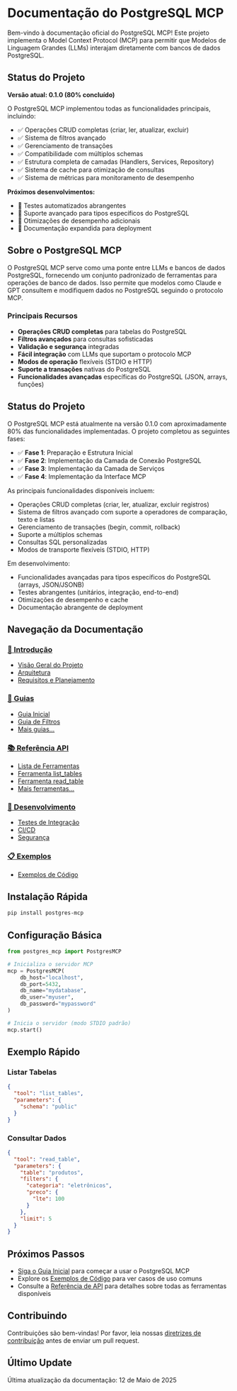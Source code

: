 # Documentação do PostgreSQL MCP

Bem-vindo à documentação oficial do PostgreSQL MCP! Este projeto implementa o Model Context Protocol (MCP) para permitir que Modelos de Linguagem Grandes (LLMs) interajam diretamente com bancos de dados PostgreSQL.

## Status do Projeto

**Versão atual: 0.1.0 (80% concluído)**

O PostgreSQL MCP implementou todas as funcionalidades principais, incluindo:
- ✅ Operações CRUD completas (criar, ler, atualizar, excluir)
- ✅ Sistema de filtros avançado
- ✅ Gerenciamento de transações
- ✅ Compatibilidade com múltiplos schemas
- ✅ Estrutura completa de camadas (Handlers, Services, Repository)
- ✅ Sistema de cache para otimização de consultas
- ✅ Sistema de métricas para monitoramento de desempenho

**Próximos desenvolvimentos:**
- 🔲 Testes automatizados abrangentes
- 🔲 Suporte avançado para tipos específicos do PostgreSQL
- 🔲 Otimizações de desempenho adicionais
- 🔲 Documentação expandida para deployment

## Sobre o PostgreSQL MCP

O PostgreSQL MCP serve como uma ponte entre LLMs e bancos de dados PostgreSQL, fornecendo um conjunto padronizado de ferramentas para operações de banco de dados. Isso permite que modelos como Claude e GPT consultem e modifiquem dados no PostgreSQL seguindo o protocolo MCP.

### Principais Recursos

- **Operações CRUD completas** para tabelas do PostgreSQL
- **Filtros avançados** para consultas sofisticadas
- **Validação e segurança** integradas
- **Fácil integração** com LLMs que suportam o protocolo MCP
- **Modos de operação** flexíveis (STDIO e HTTP)
- **Suporte a transações** nativas do PostgreSQL
- **Funcionalidades avançadas** específicas do PostgreSQL (JSON, arrays, funções)

## Status do Projeto

O PostgreSQL MCP está atualmente na versão 0.1.0 com aproximadamente 80% das funcionalidades implementadas. O projeto completou as seguintes fases:

- ✅ **Fase 1**: Preparação e Estrutura Inicial
- ✅ **Fase 2**: Implementação da Camada de Conexão PostgreSQL
- ✅ **Fase 3**: Implementação da Camada de Serviços
- ✅ **Fase 4**: Implementação da Interface MCP

As principais funcionalidades disponíveis incluem:
- Operações CRUD completas (criar, ler, atualizar, excluir registros)
- Sistema de filtros avançado com suporte a operadores de comparação, texto e listas
- Gerenciamento de transações (begin, commit, rollback)
- Suporte a múltiplos schemas
- Consultas SQL personalizadas
- Modos de transporte flexíveis (STDIO, HTTP)

Em desenvolvimento:
- Funcionalidades avançadas para tipos específicos do PostgreSQL (arrays, JSON/JSONB)
- Testes abrangentes (unitários, integração, end-to-end)
- Otimizações de desempenho e cache
- Documentação abrangente de deployment

## Navegação da Documentação

### [💫 Introdução](./PLANNING.md)
- [Visão Geral do Projeto](./PLANNING.md)
- [Arquitetura](./ARCHITECTURE.md)
- [Requisitos e Planejamento](./PRD.md)

### [🚀 Guias](./guides/index.md)
- [Guia Inicial](./guides/getting-started.md)
- [Guia de Filtros](./guides/filters.md)
- [Mais guias...](./guides/index.md)

### [📚 Referência API](./api/index.md)
- [Lista de Ferramentas](./api/index.md)
- [Ferramenta list_tables](./api/list_tables.md)
- [Ferramenta read_table](./api/read_table.md)
- [Mais ferramentas...](./api/index.md)

### [🔧 Desenvolvimento](./INTEGRATION_TESTS.md)
- [Testes de Integração](./INTEGRATION_TESTS.md)
- [CI/CD](./CI_CD.md)
- [Segurança](./SECURITY.md)

### [📋 Exemplos](./CODE_EXAMPLES.md)
- [Exemplos de Código](./CODE_EXAMPLES.md)

## Instalação Rápida

```bash
pip install postgres-mcp
```

## Configuração Básica

```python
from postgres_mcp import PostgresMCP

# Inicializa o servidor MCP
mcp = PostgresMCP(
    db_host="localhost",
    db_port=5432,
    db_name="mydatabase",
    db_user="myuser",
    db_password="mypassword"
)

# Inicia o servidor (modo STDIO padrão)
mcp.start()
```

## Exemplo Rápido

### Listar Tabelas

```json
{
  "tool": "list_tables",
  "parameters": {
    "schema": "public"
  }
}
```

### Consultar Dados

```json
{
  "tool": "read_table",
  "parameters": {
    "table": "produtos",
    "filters": {
      "categoria": "eletrônicos",
      "preco": {
        "lte": 100
      }
    },
    "limit": 5
  }
}
```

## Próximos Passos

- [Siga o Guia Inicial](./guides/getting-started.md) para começar a usar o PostgreSQL MCP
- Explore os [Exemplos de Código](./CODE_EXAMPLES.md) para ver casos de uso comuns
- Consulte a [Referência de API](./api/index.md) para detalhes sobre todas as ferramentas disponíveis

## Contribuindo

Contribuições são bem-vindas! Por favor, leia nossas [diretrizes de contribuição](https://github.com/yourusername/postgres-mcp/blob/main/CONTRIBUTING.md) antes de enviar um pull request.

## Último Update

Última atualização da documentação: 12 de Maio de 2025